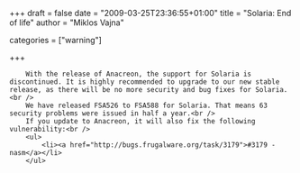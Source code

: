 
+++
draft = false
date = "2009-03-25T23:36:55+01:00"
title = "Solaria: End of life"
author = "Miklos Vajna"

categories = ["warning"]

+++

        With the release of Anacreon, the support for Solaria is discontinued. It is highly recommended to upgrade to our new stable release, as there will be no more security and bug fixes for Solaria.<br />
        We have released FSA526 to FSA588 for Solaria. That means 63 security problems were issued in half a year.<br />
        If you update to Anacreon, it will also fix the following vulnerability:<br />
        <ul>
            <li><a href="http://bugs.frugalware.org/task/3179">#3179 - nasm</a></li>
        </ul>
            
        